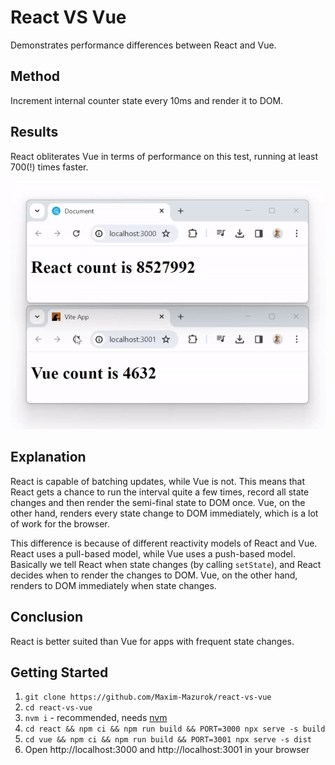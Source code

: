 # React VS Vue

Demonstrates performance differences between React and Vue.

## Method

Increment internal counter state every 10ms and render it to DOM.

## Results

React obliterates Vue in terms of performance on this test, running at least 700(!) times faster.

![Results](./results.gif)

## Explanation

React is capable of batching updates, while Vue is not. This means that React gets a chance to run the interval quite a few times, record all state changes and then render the semi-final state to DOM once. Vue, on the other hand, renders every state change to DOM immediately, which is a lot of work for the browser.

This difference is because of different reactivity models of React and Vue. React uses a pull-based model, while Vue uses a push-based model. Basically we tell React when state changes (by calling `setState`), and React decides when to render the changes to DOM. Vue, on the other hand, renders to DOM immediately when state changes.

## Conclusion

React is better suited than Vue for apps with frequent state changes.

## Getting Started

1. `git clone https://github.com/Maxim-Mazurok/react-vs-vue`
1. `cd react-vs-vue`
1. `nvm i` - recommended, needs [nvm](https://github.com/nvm-sh/nvm)
1. `cd react && npm ci && npm run build && PORT=3000 npx serve -s build`
1. `cd vue && npm ci && npm run build && PORT=3001 npx serve -s dist`
1. Open http://localhost:3000 and http://localhost:3001 in your browser
